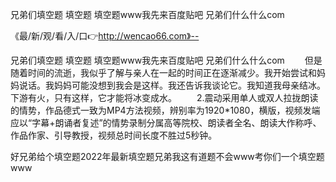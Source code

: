 兄弟们填空题
填空题
填空题www我先来百度贴吧
兄弟们什么什么com


《最/新/观/看/入/口👉http://wencao66.com》--

兄弟们填空题
填空题
填空题www我先来百度贴吧
兄弟们什么什么com
　　但是随着时间的流逝，我似乎了解与亲人在一起的时间正在逐渐减少。我开始尝试和妈妈说话。我妈妈可能没想到我会是这样。我还告诉我谈论它。我知道我母亲结冰。下游有火，只有这样，它才能将冰变成水。
　　2.震动采用单人或双人拉拢朗读的情势，作品德式一致为MP4方法视频，辨别率为1920*1080，横版，视频发端应以“字幕+朗诵者复述”的情势录制分属高等院校、朗读者全名、朗读大作称呼、作品作家、引导教授，视频总时间长度不胜过5秒钟。





好兄弟给个填空题2022年最新填空题兄弟我这有道题不会www考你们一个填空题www
